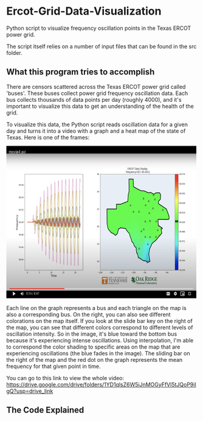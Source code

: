 # Ercot-Grid-Data-Visualization
Python script to visualize frequency oscillation points in the Texas ERCOT power grid.

The script itself relies on a number of input files that can be found in the src folder.

<h2> What this program tries to accomplish </h2>
  There are censors scattered across the Texas ERCOT power grid called 'buses'. These buses collect power grid frequency oscillation data.
  Each bus collects thousands of data points per day (roughly 4000), and it's important to visualize this data to get an understanding
  of the health of the grid. 

  To visualize this data, the Python script reads oscillation data for a given day and turns it into a video with a graph and a heat map
  of the state of Texas. Here is one of the frames:
  
<img width="500" height="400" src="Screen Shot 2023-08-22 at 12.37.48 AM.png">

  Each line on the graph represents a bus and each triangle on the map is also a corresponding bus.
  On the right, you can also see different colorations on the map itself. If you look at the slide bar key on the right of the map, 
  you can see that different colors correspond to different levels of oscillation intensity. So in the image, it's blue toward the bottom 
  bus because it's experiencing intense oscillations.
  Using interpolation, I'm able to correspond the color shading to specific areas on the map that are experiencing oscillations (the blue 
  fades in the image).
  The sliding bar on the right of the map and the red dot on the graph represents the mean frequency for that given point in time.

  You can go to this link to view the whole video: https://drive.google.com/drive/folders/1YD1qlsZ6W5iJnMOGyFfVl5tJQoP9ilgQ?usp=drive_link

<h2>The Code Explained</h2>
